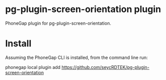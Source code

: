 pg-plugin-screen-orientation plugin
==============

PhoneGap plugin for pg-plugin-screen-orientation. 

Install
========
Assuming the PhoneGap CLI is installed, from the command line run:

phonegap local plugin add https://github.com/seycRDTEK/pg-plugin-screen-orientation

